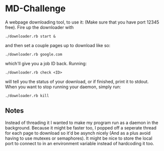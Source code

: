 # MD-Challenge

A webpage downloading tool, to use it:
(Make sure that you have port 12345 free).
Fire up the downloader with
```
./downloader.rb start &
```
and then set a couple pages up to download like so:
```
./downloader.rb google.com
```
which'll give you a job ID back.
Running:
```
./downloader.rb check <ID>
```
will tell you the status of your download, or if finished, print it to stdout.
When you want to stop running your daemon, simply run:
```
./downloader.rb kill
```

## Notes
Instead of threading it I wanted to make my program run as a daemon in the background.
Because it might be faster too, I popped off a seperate thread for each page to download so it'd be asynch nicely (And as a plus avoid having to use mutexes or semaphores).
It might be nice to store the local port to connect to in an environment variable instead of hardcoding it too.

